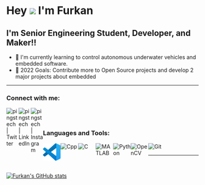 # Hey <img src="https://media.giphy.com/media/hvRJCLFzcasrR4ia7z/giphy.gif" width="25px">  I'm Furkan

## I'm Senior Engineering Student, Developer, and Maker!!


- 🧭 I'm currently learning to control autonomous underwater vehicles and embedded software.
- 🥅 2022 Goals: Contribute more to Open Source projects and develop 2 major projects about embedded

---

### Connect with me:

[<img align="left" alt="pingstech | Twitter" width="32px" src="https://user-images.githubusercontent.com/62206442/144138529-f99ba513-c423-46a6-a770-8baa9dc29b3a.png" />][twitter]
[<img align="left" alt="pingstech | LinkedIn" width="32px" src="https://user-images.githubusercontent.com/62206442/144138463-6e1a1009-3562-489a-8735-fa0b42056ffe.png" />][linkedin]
[<img align="left" alt="pingstech | Instagram" width="32px" src="https://user-images.githubusercontent.com/62206442/144138427-d2bbddb4-2ccf-457a-833b-5c31404fece8.png" />][instagram]

<br />

#

### Languages and Tools:

<img align="left" alt="Visual Studio Code" width="46px" src="https://raw.githubusercontent.com/github/explore/80688e429a7d4ef2fca1e82350fe8e3517d3494d/topics/visual-studio-code/visual-studio-code.png" />
<img align="left" alt="Cpp" width="46px" src="https://user-images.githubusercontent.com/62206442/144137890-f26e3ded-3c6d-46cb-8903-5b4f0ce23651.png" />
<img align="left" alt="C" width="46px" src="https://user-images.githubusercontent.com/62206442/144138175-6da173eb-3850-4edd-920d-16bac9718b33.png" />
<img align="left" alt="MATLAB" width="46px" src="https://user-images.githubusercontent.com/62206442/144137819-4ca90d65-342c-4034-8759-d786dfc4f181.png" />
<img align="left" alt="Python" width="46px" src="https://user-images.githubusercontent.com/62206442/144138021-760e34a1-1ad7-478b-99ca-1d6a6824d60d.png" />
<img align="left" alt="OpenCV" width="46px" src="https://user-images.githubusercontent.com/62206442/144134752-d55809f1-dfce-4293-a7db-dd4085bb8728.png" />
<img align="left" alt="Git" width="46px" src="https://user-images.githubusercontent.com/62206442/144137610-df54b9ce-9e24-4547-afc7-b56144ccd932.png" />


<br />

---

<br />

[![Furkan's GitHub stats](https://github-readme-stats.vercel.app/api?username=pingstech&show_icons=true&theme=gotham)](https://github.com/pingstech/github-readme-stats)


[twitter]: https://twitter.com/PingmanTheBear
[instagram]: https://instagram.com/mryayla
[linkedin]: https://linkedin.com/in/yaylafurkan
